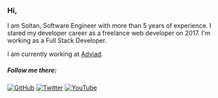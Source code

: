 ### Hi,

I am Soltan, Software Engineer with more than 5 years of experience. I stared my developer career as a freelance web developer on 2017. I'm working as a Full Stack Developer.

I am currently working at [Adviad](https://adviad.com).

##### Follow me there:

[![GitHub](https://img.shields.io/github/followers/soltancode?style=social)](https://github.com/soltancode)
[![Twitter](https://img.shields.io/twitter/follow/soltancode?style=social)](https://twitter.com/soltancode)
[![YouTube](https://img.shields.io/youtube/channel/subscribers/svfimusic?style=social)](https://www.youtube.com/svfimusic)
